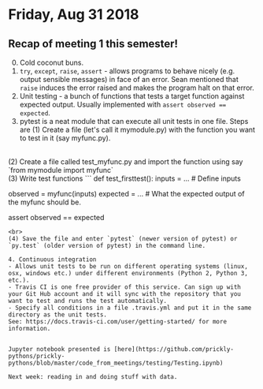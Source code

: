 # Friday, Aug 31 2018

## Recap of meeting 1 this semester!
0. Cold coconut buns.
1. `try`, `except`, `raise`, `assert` - allows programs to behave nicely (e.g. output sensible messages) in face of an error. Sean mentioned that `raise` induces the error raised and makes the program halt on that error.
2. Unit testing - a bunch of functions that tests a target function against expected output. Usually implemented with `assert observed == expected`.
3. pytest is a neat module that can execute all unit tests in one file. Steps are 
(1) Create a file (let's call it mymodule.py) with the function you want to test in it (say myfunc.py). 
<br>
(2) Create a file called test_myfunc.py and import the function using say `from mymodule import myfunc`
<br>
(3) Write test functions
```
def test_firsttest():
  inputs = ... # Define inputs
  
  observed = myfunc(inputs)
  expected = ... # What the expected output of the myfunc should be.
  
  assert observed == expected
```
<br>
(4) Save the file and enter `pytest` (newer version of pytest) or `py.test` (older version of pytest) in the command line.

4. Continuous integration 
- Allows unit tests to be run on different operating systems (linux, osx, windows etc.) under different environments (Python 2, Python 3, etc.).
- Travis CI is one free provider of this service. Can sign up with your Git Hub account and it will sync with the repository that you want to test and runs the test automatically. 
- Specify all conditions in a file .travis.yml and put it in the same directory as the unit tests.
See: https://docs.travis-ci.com/user/getting-started/ for more information.


Jupyter notebook presented is [here](https://github.com/prickly-pythons/prickly-pythons/blob/master/code_from_meetings/testing/Testing.ipynb)

Next week: reading in and doing stuff with data.

